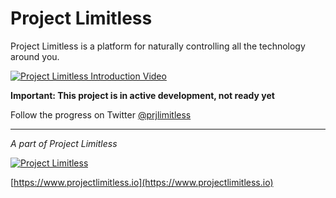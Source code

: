 # Project Limitless

Project Limitless is a platform for naturally controlling all the technology
around you.

[![Project Limitless Introduction Video](https://www.projectlimitless.io/i/limitless-video.png)](https://www.youtube.com/watch?v=Nkga-0eZLzY)

**Important: This project is in active development, not ready yet**

Follow the progress on Twitter [@prjlimitless](https://twitter.com/prjlimitless)

---
*A part of Project Limitless*

[![Project Limitless](https://www.donovansolms.com/downloads/projectlimitless.jpg)](https://www.projectlimitless.io)

[https://www.projectlimitless.io](https://www.projectlimitless.io)

